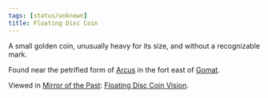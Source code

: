 ```yaml
---
tags: [status/unknown]
title: Floating Disc Coin
---
```


A small golden coin, unusually heavy for its size, and without a recognizable mark. 

Found near the petrified form of [Arcus](<../../../../people/chardonians/arcus.md>) in the fort east of [Gomat](<../../../../gazetteer/greater-dunmar/dunmari-basin/gomat.md>). 

Viewed in [Mirror of the Past](<./mirror-of-the-past.md>): [Floating Disc Coin Vision](<../../mirror-visions/floating-disc-coin-vision.md>). 

